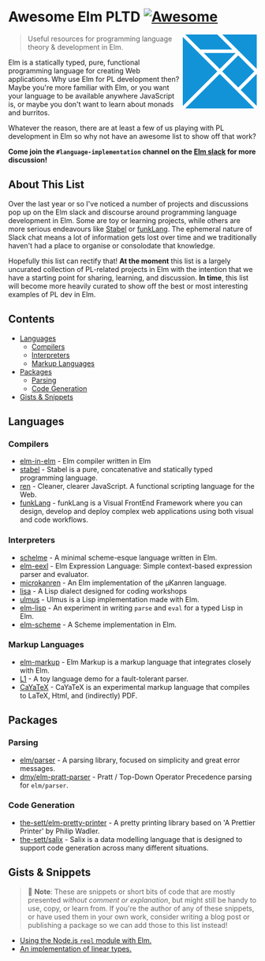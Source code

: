 # Awesome Elm PLTD [![Awesome](https://awesome.re/badge.svg)](https://awesome.re)

[<img src="https://github.com/elm/elm-lang.org/raw/master/static/assets/logos/elm.png" align="right" width="150">](https://elm-lang.org)

> Useful resources for programming language theory & development in Elm.

Elm is a statically typed, pure, functional programming language for creating Web applications. Why use Elm for PL development then? Maybe you're more familiar with Elm, or you want your language to be available anywhere JavaScript is, or maybe you don't want to learn about monads and burritos.

Whatever the reason, there are at least a few of us playing with PL development in Elm so why not have an awesome list to show off that work?

**Come join the `#language-implementation` channel on the [Elm slack](https://elmlang.herokuapp.com) for more discussion!**

## About This List

Over the last year or so I've noticed a number of projects and discussions pop up on the Elm slack and discourse around programming language development in Elm. Some are toy or learning projects, while others are more serious endeavours like [Stabel](https://fossils.stabel-lang.org/compiler/home) or [funkLang](https://github.com/funk-team/funkLang). The ephemeral nature of Slack chat means a lot of information gets lost over time and we traditionally haven't had a place to organise or consolodate that knowledge.

Hopefully this list can rectify that! **At the moment** this list is a largely uncurated collection of PL-related projects in Elm with the intention that we have a starting point for sharing, learning, and discussion. **In time**, this list will become more heavily curated to show off the best or most interesting examples of PL dev in Elm.

## Contents

- [Languages](#languages)
  - [Compilers](#compilers)
  - [Interpreters](#interpreters)
  - [Markup Languages](#markup-languages)
- [Packages](#packages)
  - [Parsing](#parsing)
  - [Code Generation](#code-generation)
- [Gists & Snippets](#gists--snippets)

## Languages

### Compilers

- [elm-in-elm](https://github.com/elm-in-elm/compiler/) - Elm compiler written in Elm
- [stabel](https://fossils.stabel-lang.org/compiler/home) - Stabel is a pure, concatenative and statically typed programming language.
- [ren](https://github.com/ren-lang/compiler/) - Cleaner, clearer JavaScript. A functional scripting language for the Web.
- [funkLang](https://github.com/funk-team/funkLang) - funkLang is a Visual FrontEnd Framework where you can design, develop and deploy complex web applications using both visual and code workflows.

### Interpreters

- [schelme](https://github.com/bburdette/schelme/) - A minimal scheme-esque language written in Elm.
- [elm-eexl](https://github.com/ccapndave/elm-eexl/) - Elm Expression Language: Simple context-based expression parser and evaluator.
- [microkanren](https://github.com/dvberkel/microkanren/) - An Elm implementation of the μKanren language.
- [lisa](https://github.com/chicode/lisa/) - A Lisp dialect designed for coding workshops
- [ulmus](https://github.com/uzimaru0000/ulmus/) - Ulmus is a Lisp implementation made with Elm.
- [elm-lisp](https://github.com/jxxcarlson/elm-lisp) - An experiment in writing `parse` and `eval` for a typed Lisp in Elm.
- [elm-scheme](https://github.com/akoppela/elm-scheme) - A Scheme implementation in Elm.

### Markup Languages

- [elm-markup](https://github.com/mdgriffith/elm-markup/) - Elm Markup is a markup language that integrates closely with Elm.
- [L1](https://github.com/jxxcarlson/L1) - A toy language demo for a fault-tolerant parser.
- [CaYaTeX](https://github.com/jxxcarlson/cayatex) - CaYaTeX is an experimental markup language that compiles to LaTeX, Html, and (indirectly) PDF.

## Packages

### Parsing

- [elm/parser](https://github.com/elm/parser/) - A parsing library, focused on simplicity and great error messages.
- [dmy/elm-pratt-parser](https://github.com/dmy/elm-pratt-parser/) - Pratt / Top-Down Operator Precedence parsing for `elm/parser`.


### Code Generation

- [the-sett/elm-pretty-printer](https://github.com/the-sett/elm-pretty-printer/) - A pretty printing library based on 'A Prettier Printer' by Philip Wadler.
- [the-sett/salix](https://github.com/the-sett/salix/) - Salix is a data modelling language that is designed to support code generation across many different situations.

## Gists & Snippets

> 🚨 **Note**: These are snippets or short bits of code that are mostly presented _without comment or explanation_, but might still be handy to use, copy, or learn from. If you're the author of any of these snippets, or have used them in your own work, consider writing a blog post or publishing a package so we can add those to this list instead! 

- [Using the Node.js `repl` module with Elm.](https://gist.github.com/pd-andy/899bb2eec17c19f46d808cdf4d66771a)
- [An implementation of linear types.](https://gist.github.com/jjant/bcad85349ebd68cfe88ec634dc2c645e)
